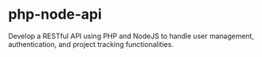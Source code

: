 # php-node-api
Develop a RESTful API using PHP and NodeJS to handle user management, authentication, and project tracking functionalities.
